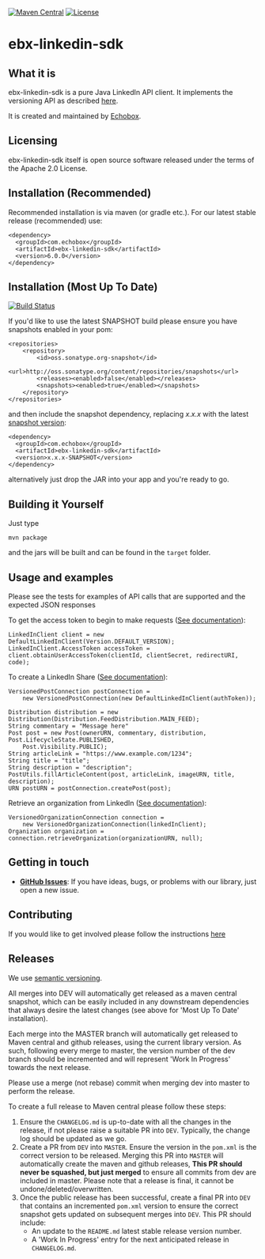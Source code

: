 [![Maven Central](https://img.shields.io/maven-central/v/com.echobox/ebx-linkedin-sdk.svg?label=Maven%20Central)](https://search.maven.org/search?q=g:%22com.echobox%22%20AND%20a:%22ebx-linkedin-sdk%22) [![License](https://img.shields.io/badge/License-Apache%202.0-blue.svg)](https://raw.githubusercontent.com/ebx/ebx-linkedin-sdk/master/LICENSE) 

# ebx-linkedin-sdk

## What it is

ebx-linkedin-sdk is a pure Java LinkedIn API client. It implements the versioning API as described 
[here](https://docs.microsoft.com/en-us/linkedin/).

It is created and maintained by [Echobox](http://echobox.com).

## Licensing

ebx-linkedin-sdk itself is open source software released under the terms of the Apache 2.0 License.

## Installation (Recommended)

Recommended installation is via maven (or gradle etc.). For our latest stable release (recommended) 
use:

```
<dependency>
  <groupId>com.echobox</groupId>
  <artifactId>ebx-linkedin-sdk</artifactId>
  <version>6.0.0</version>
</dependency>
```

## Installation (Most Up To Date)
[![Build Status](https://travis-ci.org/ebx/ebx-linkedin-sdk.svg?branch=dev)](https://app.travis-ci.com/github/ebx/ebx-linkedin-sdk)

If you'd like to use the latest SNAPSHOT build please ensure you have snapshots enabled in your pom:

```
<repositories>
    <repository>
        <id>oss.sonatype.org-snapshot</id>
        <url>http://oss.sonatype.org/content/repositories/snapshots</url>
        <releases><enabled>false</enabled></releases>
        <snapshots><enabled>true</enabled></snapshots>
    </repository>
</repositories>
```

and then include the snapshot dependency, replacing *x.x.x* with the latest 
[snapshot version](https://github.com/ebx/ebx-linkedin-sdk/blob/dev/pom.xml):

```
<dependency>
  <groupId>com.echobox</groupId>
  <artifactId>ebx-linkedin-sdk</artifactId>
  <version>x.x.x-SNAPSHOT</version>
</dependency>
```

alternatively just drop the JAR into your app and you're ready to go.

## Building it Yourself

Just type

    mvn package
    
and the jars will be built and can be found in the `target` folder. 

## Usage and examples

Please see the tests for examples of API calls that are supported and the expected JSON responses

To get the access token to begin to make requests ([See
documentation](https://docs.microsoft.com/en-us/linkedin/shared/authentication/authorization-code-flow?context=linkedin/marketing/context])):

    LinkedInClient client = new DefaultLinkedInClient(Version.DEFAULT_VERSION);
    LinkedInClient.AccessToken accessToken = client.obtainUserAccessToken(clientId, clientSecret, redirectURI, code);

To create a LinkedIn Share
([See documentation](https://learn.microsoft.com/en-us/linkedin/marketing/integrations/community-management/shares/posts-api?tabs=http&view=li-lms-2023-01#create-a-post)):


    VersionedPostConnection postConnection = 
        new VersionedPostConnection(new DefaultLinkedInClient(authToken));

    Distribution distribution = new Distribution(Distribution.FeedDistribution.MAIN_FEED);
    String commentary = "Message here"
    Post post = new Post(ownerURN, commentary, distribution, Post.LifecycleState.PUBLISHED,
        Post.Visibility.PUBLIC);
    String articleLink = "https://www.example.com/1234";
    String title = "title";
    String description = "description";
    PostUtils.fillArticleContent(post, articleLink, imageURN, title, description);
    URN postURN = postConnection.createPost(post);

Retrieve an organization from LinkedIn 
([See documentation](https://learn.microsoft.com/en-us/linkedin/marketing/integrations/community-management/organizations/organization-lookup-api?view=li-lms-2023-01&tabs=http#retrieve-an-administered-organization)):
    
    VersionedOrganizationConnection connection = 
        new VersionedOrganizationConnection(linkedInClient);
    Organization organization = connection.retrieveOrganization(organizationURN, null);

## Getting in touch

* **[GitHub Issues](https://github.com/ebx/ebx-linkedin-sdk/issues/new)**: If you have ideas, bugs, 
or problems with our library, just open a new issue.

## Contributing

If you would like to get involved please follow the instructions 
[here](https://github.com/ebx/ebx-linkedin-sdk/tree/master/CONTRIBUTING.md)

## Releases

We use [semantic versioning](https://semver.org/).

All merges into DEV will automatically get released as a maven central snapshot, which can be easily
included in any downstream dependencies that always desire the latest changes (see above for 
'Most Up To Date' installation).

Each merge into the MASTER branch will automatically get released to Maven central and github 
releases, using the current library version. As such, following every merge to master, the version 
number of the dev branch should be incremented and will represent 'Work In Progress' towards the 
next release. 

Please use a merge (not rebase) commit when merging dev into master to perform the release.

To create a full release to Maven central please follow these steps:
1. Ensure the `CHANGELOG.md` is up-to-date with all the changes in the release, if not please raise 
a suitable PR into `DEV`. Typically, the change log should be updated as we go.
2. Create a PR from `DEV` into `MASTER`. Ensure the version in the `pom.xml` is the 
correct version to be released. Merging this PR into `MASTER` will automatically create the maven 
and github releases, **This PR should never be squashed, but just merged** to ensure all commits 
   from dev are included in master. Please note that a release is final, it cannot be undone/deleted/overwritten.
3. Once the public release has been successful, create a final PR into `DEV` that contains an 
incremented `pom.xml` version to ensure the correct snapshot gets updated on subsequent merges
into `DEV`. This PR should include:
    * An update to the `README.md` latest stable release version number.
    * A 'Work In Progress' entry for the next anticipated release in `CHANGELOG.md`.
